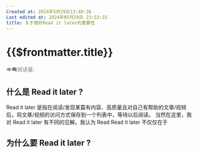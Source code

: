 ```yaml
---
Created at: 2024年5月29日13:40:26
Last edited at: 2024年05月29日 23:53:15
title: 关于做好Read it later的重要性
---
```


# {{$frontmatter.title}}

<div class="flex gap-[4px] items-center" style="color:gray;font-size:14px;">
  👁️‍🗨️阅读量: <span id="busuanzi_container_page_pv">
    <span id="busuanzi_value_page_pv" />
  </span>
</div>

## 什么是 Read it later ?
Read it later 是指在阅读/发现某篇有内容、高质量且对自己有帮助的文章/视频后，将文章/视频的访问方式保存到一个列表中，等待以后阅读。
当然在这里，我对 Read it later 有不同的见解。我认为 Read Read it later 不仅仅在于
## 为什么要 Read it later ?

## 